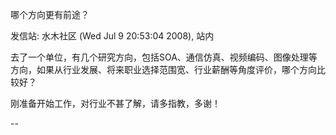哪个方向更有前途？

发信站: 水木社区 (Wed Jul  9 20:53:04 2008), 站内



去了一个单位，有几个研究方向，包括SOA、通信仿真、视频编码、图像处理等方向，如果从行业发展、将来职业选择范围宽、行业薪酬等角度评价，哪个方向比较好？



刚准备开始工作，对行业不甚了解，请多指教，多谢！

--


